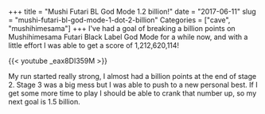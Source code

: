 +++
title = "Mushi Futari BL God Mode 1.2 billion!"
date = "2017-06-11"
slug = "mushi-futari-bl-god-mode-1-dot-2-billion"
Categories = ["cave", "mushihimesama"]
+++
I've had a goal of breaking a billion points on Mushihimesama Futari Black Label God Mode for a while now, and with a little effort I was able to get a score of 1,212,620,114!

{{< youtube _eax8DI359M >}}

My run started really strong, I almost had a billion points at the end of stage 2. Stage 3 was a big mess but I was able to push to a new personal best. If I get some more time to play I should be able to crank that number up, so my next goal is 1.5 billion.
